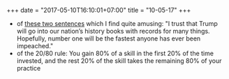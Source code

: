 +++
date = "2017-05-10T16:10:01+07:00"
title = "10-05-17"
+++

* of [these two sentences](https://www.quora.com/Has-President-Trump-performed-better-than-President-Obama-thus-far/answer/Ron-Wagner-2) which I find quite amusing: "I trust that Trump will go into our nation’s history books with records for many things. Hopefully, number one will be the fastest anyone has ever been impeached."
* of the 20/80 rule: You gain 80% of a skill in the first 20% of the time invested, and the rest 20% of the skill takes the remaining 80% of your practice
